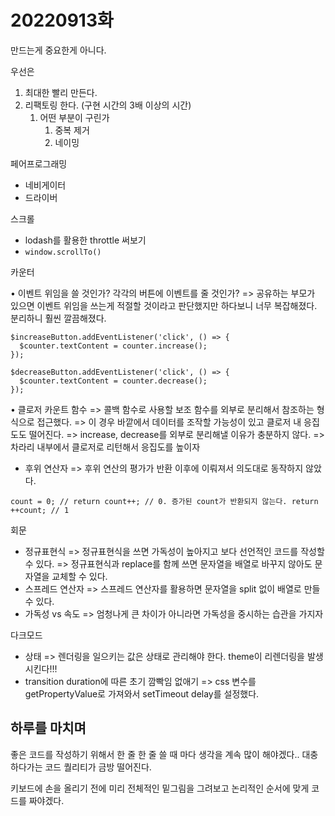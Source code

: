 # 20220913화

만드는게 중요한게 아니다.

우선은

1. 최대한 빨리 만든다.
2. 리팩토링 한다. (구현 시간의 3배 이상의 시간)
   1. 어떤 부분이 구린가
      1. 중복 제거
      2. 네이밍

페어프로그래밍

- 네비게이터
- 드라이버

스크롤

- lodash를 활용한 throttle 써보기
- `window.scrollTo()`

카운터

• 이벤트 위임을 쓸 것인가? 각각의 버튼에 이벤트를 줄 것인가? => 공유하는 부모가 있으면 이벤트 위임을 쓰는게 적절할 것이라고 판단했지만 하다보니 너무 복잡해졌다. 분리하니 훨씬 깔끔해졌다.

```
$increaseButton.addEventListener('click', () => {
  $counter.textContent = counter.increase();
});

$decreaseButton.addEventListener('click', () => {
  $counter.textContent = counter.decrease();
});
```

• 클로저 카운트 함수 => 콜백 함수로 사용할 보조 함수를 외부로 분리해서 참조하는 형식으로 접근했다. => 이 경우 바깥에서 데이터를 조작할 가능성이 있고 클로저 내 응집도도 떨어진다. => increase, decrease를 외부로 분리해낼 이유가 충분하지 않다. => 차라리 내부에서 클로저로 리턴해서 응집도를 높이자

- 후위 연산자 => 후위 연산의 평가가 반환 이후에 이뤄져서 의도대로 동작하지 않았다.

`count = 0; // return count++; // 0. 증가된 count가 반환되지 않는다. return ++count; // 1`

회문

- 정규표현식 => 정규표현식을 쓰면 가독성이 높아지고 보다 선언적인 코드를 작성할 수 있다. => 정규표현식과 replace를 함께 쓰면 문자열을 배열로 바꾸지 않아도 문자열을 교체할 수 있다.
- 스프레드 연산자 => 스프레드 연산자를 활용하면 문자열을 split 없이 배열로 만들 수 있다.
- 가독성 vs 속도 => 엄청나게 큰 차이가 아니라면 가독성을 중시하는 습관을 가지자

다크모드

- 상태 => 렌더링을 일으키는 값은 상태로 관리해야 한다. theme이 리렌더링을 발생 시킨다!!!
- transition duration에 따른 초기 깜빡임 없애기 => css 변수를 getPropertyValue로 가져와서 setTimeout delay를 설정했다.

## 하루를 마치며

좋은 코드를 작성하기 위해서 한 줄 한 줄 쓸 때 마다 생각을 계속 많이 해야겠다.. 대충 하다가는 코드 퀄리티가 금방 떨어진다.

키보드에 손을 올리기 전에 미리 전체적인 밑그림을 그려보고 논리적인 순서에 맞게 코드를 짜야겠다.
